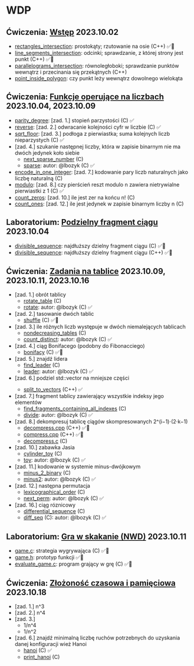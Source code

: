 # WDP
## Ćwiczenia: [Wstęp](./pdf/WDP_.Inf.23_24Z__Wstęp.pdf) 2023.10.02
* [rectangles_intersection](./src/rectangles_intersection.cpp): prostokąty; rzutowanie na osie (C++) :white_check_mark::microscope:
* [line_segments_intersection](./src/line_segments_intersection.cpp): odcinki; sprawdzanie, z której strony jest punkt (C++) :white_check_mark::microscope:
* [parallelograms_intersection](./src/parallelograms_intersection.cpp): równoległoboki; sprawdzanie punktów wewnątrz i przecinania się przekątnych (C++)
* [point_inside_polygon](./src/point_inside_polygon.cpp): czy punkt leży wewnątrz dowolnego wielokąta
## Ćwiczenia: [Funkcje operujące na liczbach](./pdf/WDP_.Inf.23_24Z__Funkcje_operujące_na_liczbach.pdf) 2023.10.04, 2023.10.09
* [parity_degree](./src/parity_degree.c): [zad. 1.] stopień parzystości (C) :white_check_mark:
* [reverse](./src/reverse.c): [zad. 2.] odwracanie kolejności cyfr w liczbie (C) :white_check_mark:
* [sqrt_floor](./src/sqrt_floor.c): [zad. 3.] podłoga z pierwiastka; suma kolejnych liczb nieparzystych (C) :white_check_mark:
* [zad. 4.] szukanie następnej liczby, która w zapisie binarnym nie ma dwóch jedynek koło siebie
    * [next_sparse_number](./src/next_sparse_number.c) (C)
    * [sparse](./src/sparse.c): autor: @lbozyk (C) :white_check_mark:
* [encode_in_one_integer](./src/encode_in_one_integer.c): [zad. 7.] kodowanie pary liczb naturalnych jako liczbę naturalną (C)
* [modulo](./src/modulo.c): [zad. 8.] czy pierścień reszt modulo n zawiera nietrywialne pierwiastki z 1 (C) :white_check_mark:
* [count_zeros](./src/count_zeros.c): [zad. 10.] ile jest zer na końcu n! (C)
* [count_ones](./src/count_ones.c): [zad. 12.] ile jest jedynek w zapisie binarnym liczby n (C)
## Laboratorium: [Podzielny fragment ciągu](./pdf/WDP_.Inf.23_24Z__Laboratorium_1__rozgrzewka.pdf) 2023.10.04
* [divisible_sequence](./src/divisible_sequence.c): najdłuższy dzielny fragment ciągu (C) :white_check_mark::microscope:
* [divisible_sequence](./src/divisible_sequence.cpp): najdłuższy dzielny fragment ciągu (C++) :white_check_mark::microscope:
## Ćwiczenia: [Zadania na tablice](./pdf/WDP_.Inf.23_24Z__Zadania_na_tablice.pdf) 2023.10.09, 2023.10.11, 2023.10.16
* [zad. 1.] obrót tablicy
    * [rotate_table](./src/rotate_table.c) (C)
    * [rotate](./src/rotate.c): autor: @lbozyk (C) :white_check_mark:
* [zad. 2.] tasowanie dwóch tablic
    * [shuffle](./src/shuffle.c) (C) :white_check_mark::microscope:
* [zad. 3.] ile różnych liczb występuje w dwóch niemalejących tablicach
    * [nondecreasing_tables](.src/nondecreasing_tables.c) (C)
    * [count_distinct](.src/count_distinct.c): autor: @lbozyk (C) :white_check_mark:
* [zad. 4.] ciąg Bonifacego (podobny do Fibonacciego)
    * [bonifacy](./src/bonifacy.c) (C) :white_check_mark::microscope:
* [zad. 5.] znajdź lidera
    * [find_leader](./src/find_leader.c) (C)
    * [leader](./src/leader.c): autor: @lbozyk (C) :white_check_mark:
* [zad. 6.] podziel std::vector<int> na mniejsze części
    * [split_to_vectors](./src/split_to_vectors.cpp) (C++) :white_check_mark:
* [zad. 7.] fragment tablicy zawierający wszystkie indeksy jego elementów
    * [find_fragments_containing_all_indexes](./src/find_fragments_containing_all_indexes.c) (C)
    * [divide](./src/divide.c): autor: @lbozyk (C) :white_check_mark:
* [zad. 8.] dekompresuj tablicę ciągów skompresowanych 2^(i−1)⋅(2⋅k−1)
    * [decompress.cpp](./src/decompress.cpp) (C++) :white_check_mark::microscope:
    * [compress.cpp](./src/compress.cpp) (C++) :white_check_mark::microscope:
    * [decompress.c](./src/decompress.c) (C)
* [zad. 10.] zabawka Jasia
    * [cylinder_toy](./src/cylinder_toy.c) (C)
    * [toy](./src/toy.c): autor: @lbozyk (C) :white_check_mark:
* [zad. 11.] kodowanie w systemie minus-dwójkowym
    * [minus_2_binary](./src/minus_2_binary.c) (C)
    * [minus2](./src/minus2.c): autor: @lbozyk (C) :white_check_mark:
* [zad. 12.] następna permutacja
    * [lexicographical_order](./src/lexicographical_order.c) (C)
    * [next_perm](./src/next_perm.c): autor: @lbozyk (C) :white_check_mark:
* [zad. 16.] ciąg róznicowy
    * [differential_sequence](./src/differential_sequence.c) (C)
    * [diff_seq](./src/diff_seq.c) (C): autor: @lbozyk (C) :white_check_mark:
## Laboratorium: [Gra w skakanie (NWD)](./pdf/WDP_.Inf.23_24Z__Zadanie_rozgrzewkowe_2.pdf) 2023.10.11
* [game.c](./src/game.c): strategia wygrywająca (C) :white_check_mark::microscope:
* [game.h](./src/game.h): prototyp funkcji :white_check_mark::microscope:
* [evaluate_game.c](./src/evaluate_game.c): program grający w grę (C) :white_check_mark::microscope:
## Ćwiczenia: [Złożoność czasowa i pamięciowa](./pdf/WDP_.Inf.23_24Z__Złożoność_czasowa_i_pamięciowa.pdf) 2023.10.18
* [zad. 1.] n^3
* [zad. 2.] n^4
* [zad. 3.]
    * 1/n^4
    * 1/n^2
* [zad. 6.] znajdź minimalną liczbę ruchów potrzebnych do uzyskania danej konfiguracji wież Hanoi
    * [hanoi](./src/hanoi.c) (C) :white_check_mark:
    * [print_hanoi](./src/print_hanoi.c) (C)
